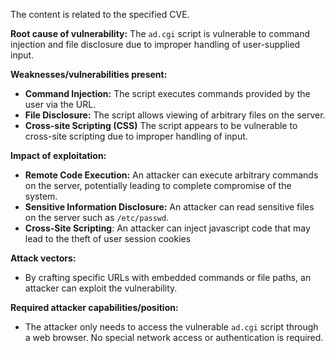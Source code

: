 The content is related to the specified CVE.

**Root cause of vulnerability:** The `ad.cgi` script is vulnerable to command injection and file disclosure due to improper handling of user-supplied input.

**Weaknesses/vulnerabilities present:**
*   **Command Injection:** The script executes commands provided by the user via the URL.
*   **File Disclosure:** The script allows viewing of arbitrary files on the server.
*  **Cross-site Scripting (CSS)** The script appears to be vulnerable to cross-site scripting due to improper handling of input.

**Impact of exploitation:**
*   **Remote Code Execution:** An attacker can execute arbitrary commands on the server, potentially leading to complete compromise of the system.
*   **Sensitive Information Disclosure:** An attacker can read sensitive files on the server such as `/etc/passwd`.
*   **Cross-Site Scripting**: An attacker can inject javascript code that may lead to the theft of user session cookies

**Attack vectors:**
*   By crafting specific URLs with embedded commands or file paths, an attacker can exploit the vulnerability.

**Required attacker capabilities/position:**
*   The attacker only needs to access the vulnerable `ad.cgi` script through a web browser. No special network access or authentication is required.
